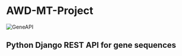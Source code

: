 ﻿# AWD-MT-Project
![GeneAPI](https://user-images.githubusercontent.com/26929215/228917908-6ac50119-5bec-4202-bff9-ca916b7fbbce.jpg)
## Python Django REST API for gene sequences
